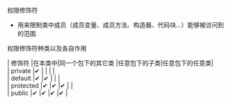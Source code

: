 权限修饰符
+ 用来限制类中成员（成员变量、成员方法、构造器、代码块...）能够被访问到的范围

权限修饰符种类以及各自作用

| 修饰符     |在本类中|同一个包下的其它类 |任意包下的子类|任意包下的任意类|\
| private   |✔      |               |           |               |\
| default   |✔      |✔              |           |               |\
| protected |✔      |✔              |✔          |               |\
| public    |✔      |✔              |✔          |✔              |
